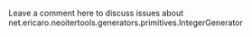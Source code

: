 Leave a comment here to discuss issues about net.ericaro.neoitertools.generators.primitives.IntegerGenerator
